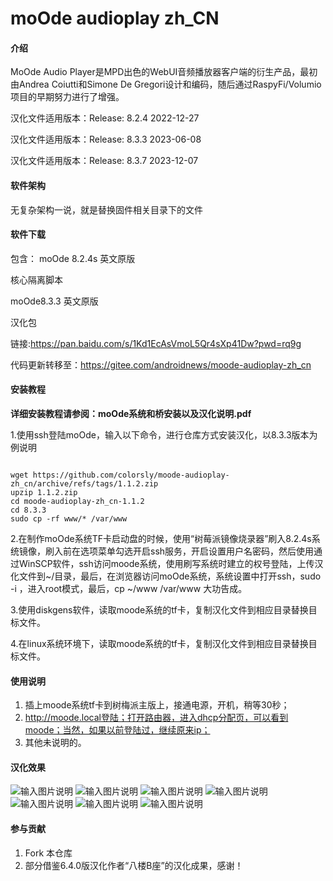 # moOde audioplay zh_CN

#### 介绍
MoOde Audio Player是MPD出色的WebUI音频播放器客户端的衍生产品，最初由Andrea Coiutti和Simone De Gregori设计和编码，随后通过RaspyFi/Volumio项目的早期努力进行了增强。

汉化文件适用版本：Release: 8.2.4 2022-12-27

汉化文件适用版本：Release: 8.3.3 2023-06-08

汉化文件适用版本：Release: 8.3.7 2023-12-07

#### 软件架构
无复杂架构一说，就是替换固件相关目录下的文件

#### 软件下载

包含：
moOde 8.2.4s 英文原版

核心隔离脚本

moOde8.3.3 英文原版

汉化包

链接:https://pan.baidu.com/s/1Kd1EcAsVmoL5Qr4sXp41Dw?pwd=rq9g

代码更新转移至：https://gitee.com/androidnews/moode-audioplay-zh_cn

#### 安装教程

 **详细安装教程请参阅：moOde系统和桥安装以及汉化说明.pdf** 

1.使用ssh登陆moOde，输入以下命令，进行仓库方式安装汉化，以8.3.3版本为例说明

<code>
wget https://github.com/colorsly/moode-audioplay-zh_cn/archive/refs/tags/1.1.2.zip
upzip 1.1.2.zip
cd moode-audioplay-zh_cn-1.1.2
cd 8.3.3
sudo cp -rf www/* /var/www
</code>

2.在制作moOde系统TF卡启动盘的时候，使用“树莓派镜像烧录器”刷入8.2.4s系统镜像，刷入前在选项菜单勾选开启ssh服务，开启设置用户名密码，然后使用通过WinSCP软件，ssh访问moode系统，使用刷写系统时建立的权号登陆，上传汉化文件到~/目录，最后，在浏览器访问moOde系统，系统设置中打开ssh，sudo -i ，进入root模式，最后，cp ~/www /var/www 大功告成。

3.使用diskgens软件，读取moode系统的tf卡，复制汉化文件到相应目录替换目标文件。

4.在linux系统环境下，读取moode系统的tf卡，复制汉化文件到相应目录替换目标文件。

#### 使用说明

1.  插上moode系统tf卡到树梅派主版上，接通电源，开机，稍等30秒；
2.  http://moode.local登陆；打开路由器，进入dhcp分配页，可以看到moode；当然，如果以前登陆过，继续原来ip；
3.  其他未说明的。

#### 汉化效果

![输入图片说明](moOde-audioplay-zh_CN-01.jpg)
![输入图片说明](moOde-audioplay-zh_CN-02.jpg)
![输入图片说明](moOde-audioplay-zh_CN-03.jpg)
![输入图片说明](moOde-audioplay-zh_CN-04.jpg)
![输入图片说明](moOde-audioplay-zh_CN-05.jpg)
![输入图片说明](moOde-audioplay-zh_CN-06.jpg)
![输入图片说明](moOde-audioplay-zh_CN-07.jpg)

#### 参与贡献

1.  Fork 本仓库
2.  部分借鉴6.4.0版汉化作者“八楼B座”的汉化成果，感谢！
